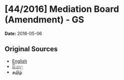 # [44/2016] Mediation Board (Amendment) - GS

**Date:** 2016-05-06

## Original Sources

- [English](https://documents.gov.lk/view/bills/2016/5/44-2016_E.pdf)
- [සිංහල](https://documents.gov.lk/view/bills/2016/5/44-2016_S.pdf)
- [தமிழ்](https://documents.gov.lk/view/bills/2016/5/44-2016_T.pdf)
